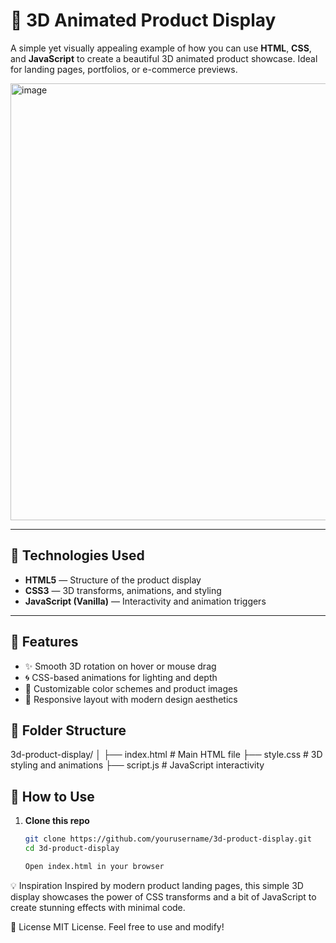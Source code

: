 # 🌟 3D Animated Product Display

A simple yet visually appealing example of how you can use **HTML**, **CSS**, and **JavaScript** to create a beautiful 3D animated product showcase. Ideal for landing pages, portfolios, or e-commerce previews.

<img width="1867" height="699" alt="image" src="https://github.com/user-attachments/assets/b6ff7fa5-78b5-4b60-9db4-29ce0f178494" />


---

## 🧰 Technologies Used

- **HTML5** — Structure of the product display
- **CSS3** — 3D transforms, animations, and styling
- **JavaScript (Vanilla)** — Interactivity and animation triggers

---

## 🚀 Features

- ✨ Smooth 3D rotation on hover or mouse drag
- 🌀 CSS-based animations for lighting and depth
- 🎨 Customizable color schemes and product images
- 🧩 Responsive layout with modern design aesthetics

## 📁 Folder Structure
3d-product-display/
│
├── index.html # Main HTML file
├── style.css # 3D styling and animations
├── script.js # JavaScript interactivity

## 🔧 How to Use

1. **Clone this repo**  
   ```bash
   git clone https://github.com/yourusername/3d-product-display.git
   cd 3d-product-display

   Open index.html in your browser

💡 Inspiration
Inspired by modern product landing pages, this simple 3D display showcases the power of CSS transforms and a bit of JavaScript to create stunning effects with minimal code.

📄 License
MIT License. Feel free to use and modify!
